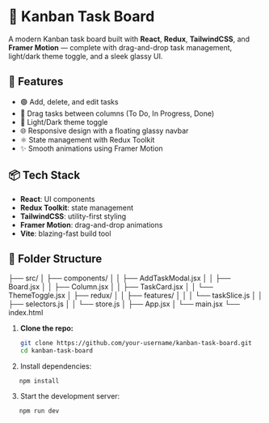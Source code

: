 # 📝 Kanban Task Board

A modern Kanban task board built with **React**, **Redux**, **TailwindCSS**, and **Framer Motion** — complete with drag-and-drop task management, light/dark theme toggle, and a sleek glassy UI.

## 🚀 Features

- 🟢 Add, delete, and edit tasks
- 🔄 Drag tasks between columns (To Do, In Progress, Done)
- 🌙 Light/Dark theme toggle
- 🌐 Responsive design with a floating glassy navbar
- ⚛️ State management with Redux Toolkit
- ✨ Smooth animations using Framer Motion

## 📦 Tech Stack

- **React**: UI components
- **Redux Toolkit**: state management
- **TailwindCSS**: utility-first styling
- **Framer Motion**: drag-and-drop animations
- **Vite**: blazing-fast build tool

## 📂 Folder Structure

├── src/
│ ├── components/
│ │ ├── AddTaskModal.jsx
│ │ ├── Board.jsx
│ │ ├── Column.jsx
│ │ ├── TaskCard.jsx
│ │ └── ThemeToggle.jsx
│ ├── redux/
│ │ ├── features/
│ │ │ └── taskSlice.js
│ │ ├── selectors.js
│ │ └── store.js
│ ├── App.jsx
│ └── main.jsx
└── index.html

1. **Clone the repo:**
   ```bash
   git clone https://github.com/your-username/kanban-task-board.git
   cd kanban-task-board
   ```
2. Install dependencies:

```
   npm install
```

3. Start the development server:

```
   npm run dev
```
